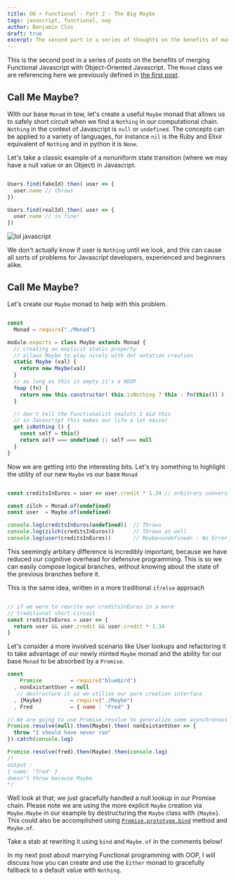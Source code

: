 ```yaml
---
title: OO + Functional - Part 2 - The Big Maybe
tags: javascript, functional, oop
author: Benjamin Clos
draft: true
excerpt: The second part in a series of thoughts on the benefits of marrying Functional and OOP principles, focusing on extending the Monad as a Maybe.
---
```


This is the second post in a series of posts on the benefits of merging Functional Javascript with Object-Oriented Javascript.  The `Monad` class we are referencing here we previously defined in [the first post](/blog/better-together-part-1-monad/).  

## Call Me Maybe?

With our base `Monad` in tow, let's create a useful `Maybe` monad that allows us to safely short circuit when we find a `Nothing` in our computational chain.
`Nothing` in the context of Javascript is `null` or `undefined`.  The concepts can be applied to a variety of languages, for instance `nil` is the Ruby and Elixir equivalent of `Nothing` and in python it is `None`.

Let's take a classic example of a nonuniform state transition (where we may have a null value or an Object) in Javascript.

```javascript

Users.find(fakeId).then( user => {
  user.name // throws
})

Users.find(realId).then( user => {
  user.name // is fine!
})

```

![lol javascript](http://imgs.xkcd.com/comics/schrodinger.jpg)

We don't actually know if user is `Nothing` until we look, and this can cause all sorts of problems for Javascript developers, experienced and beginners alike.

## Call Me Maybe?

Let's create our `Maybe` monad to help with this problem.


```javascript

const
  Monad = require("./Monad")

module.exports = class Maybe extends Monad {
  // creating an explicit static property
  // allows Maybe to play nicely with dot notation creation
  static Maybe (val) {
    return new Maybe(val)
  }
  // as long as this is empty it's a NOOP
  fmap (fn) {
    return new this.constructor( this.isNothing ? this : fn(this()) )
  }

  // don't tell the Functionalist zealots I did this
  // in Javascript this makes our life a lot easier
  get isNothing () {
    const self = this()
    return self === undefined || self === null
  }
}

```

Now we are getting into the interesting bits.  Let's try something to highlight the utility of our new `Maybe` vs our base `Monad`

```javascript

const creditsInEuros = user => user.credit * 1.34 // arbitrary conversion rate

const zilch = Monad.of(undefined)
const user  = Maybe.of(undefined)

console.log(creditsInEuros(undefined))  // Throws
console.log(zilch(creditsInEuros))      // Throws as well
console.log(user(creditsInEuros))       // Maybe<undefined> : No Error!

```

This seemingly arbitary difference is incredibly important, because we have reduced our cognitive overhead for defensive programming. This is so we can easily compose logical branches, without knowing about the state of the previous branches before it.

This is the same idea, written in a more traditional `if/else` approach

```javascript

// if we were to rewrite our creditsInEuros in a more
// traditional short-circuit
const creditsInEuros = user => {
  return user && user.credit && user.credit * 1.34
}

```


Let's consider a more involved scenario like User lookups and refactoring it to take advantage of our newly minted `Maybe` monad and the ability for our base `Monad` to be absorbed by a `Promise`.

```javascript
const 
    Promise         = require("bluebird")
  , nonExistantUser = null
   // destructure it so we utilize our pure creation interface
  , {Maybe}         = require("./Maybe")
  , Fred            = { name : "Fred" }

// We are going to use Promise.resolve to generalize some asynchronous lookup
Promise.resolve(null).then(Maybe).then( nonExistantUser => {
  throw "I should have never ran"
}).catch(console.log)

Promise.resolve(fred).then(Maybe).then(console.log)
/*
output :
{ name: 'fred' }
doesn't throw because Maybe 
*/

```

Well look at that;  we just gracefully handled a null lookup in our Promise chain.  Please note we are using the more explicit `Maybe` creation via `Maybe.Maybe` in our example by destructuring the `Maybe` class with `{Maybe}`.  This could also be accomplished using [`Promise.prototype.bind`](http://bluebirdjs.com/docs/api/promise.bind.html) method and `Maybe.of`.

Take a stab at rewriting it using `bind` and `Maybe.of` in the comments below!

In my next post about marrying Functional programming with OOP, I will discuss how you can create and use the `Either` monad to gracefully fallback to a default value with `Nothing`.

